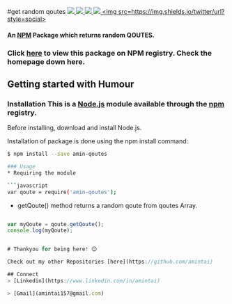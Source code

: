 #get random qoutes
<a href=https://github.com/amintai/random-qoutes>
   <img src=https://img.shields.io/github/issues/amintai/random-qoutes>
</a>
<a href=https://github.com/poojarathore30/make-me-laugh>
   <img src=https://img.shields.io/github/forks/amintai/random-qoutes>
</a>
<a href=https://github.com/poojarathore30/make-me-laugh>
   <img src=https://img.shields.io/github/stars/amintai/random-qoutes>
</a>
<a href=https://github.com/poojarathore30/make-me-laugh>
   <img src=https://img.shields.io/github/license/amintai/random-qoutes>
</a>
<a href=https://github.com/poojarathore30/make-me-laugh>
   <img src=https://img.shields.io/twitter/url?style=social>
</a>


#### An [NPM](https://www.npmjs.com/package/amin-qoutes) Package which returns random **QOUTES**.

### Click [here](https://www.npmjs.com/package/amin-qoutes) to view this package on NPM registry. Check the homepage down here.

## Getting started with Humour
### Installation This is a [Node.js](https://nodejs.org/en/) module available through the [npm](https://www.npmjs.com/package/amin-qoutes) registry.

Before installing, download and install  Node.js.

Installation of package is done using the npm install command:
```bash
$ npm install --save amin-qoutes

### Usage
* Requiring the module 

```javascript
var qoute = require('amin-qoutes');
```
* getQoute() method returns a random qoute from qoutes Array.

 ```javascript
 
var myQoute = qoute.getQoute();
console.log(myQoute);


# Thankyou for being here! 😊

Check out my other Repositories [here](https://github.com/amintai)

## Connect 
> [Linkedin](https://www.linkedin.com/in/amintai)

> [Gmail](amintai157@gmail.com)
